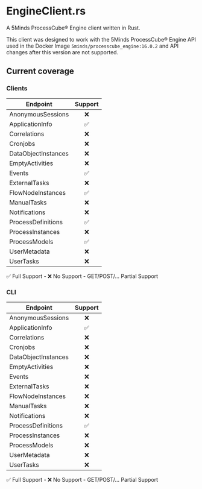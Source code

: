 # EngineClient.rs

A 5Minds ProcessCube® Engine client written in Rust.

This client was designed to work with the 5Minds ProcessCube® Engine API used in the Docker Image
`5minds/processcube_engine:16.0.2` and API changes after this version are not supported.

## Current coverage

### Clients

| Endpoint            | Support |
| ------------------- | :-----: |
| AnonymousSessions   |   ❌    |
| ApplicationInfo     |   ✅    |
| Correlations        |   ❌    |
| Cronjobs            |   ❌    |
| DataObjectInstances |   ❌    |
| EmptyActivities     |   ❌    |
| Events              |   ✅    |
| ExternalTasks       |   ❌    |
| FlowNodeInstances   |   ✅    |
| ManualTasks         |   ❌    |
| Notifications       |   ❌    |
| ProcessDefinitions  |   ✅    |
| ProcessInstances    |   ❌    |
| ProcessModels       |   ✅    |
| UserMetadata        |   ❌    |
| UserTasks           |   ❌    |

✅ Full Support -
❌ No Support -
GET/POST/... Partial Support

### CLI

| Endpoint            | Support |
| ------------------- | :-----: |
| AnonymousSessions   |   ❌    |
| ApplicationInfo     |   ✅    |
| Correlations        |   ❌    |
| Cronjobs            |   ❌    |
| DataObjectInstances |   ❌    |
| EmptyActivities     |   ❌    |
| Events              |   ❌    |
| ExternalTasks       |   ❌    |
| FlowNodeInstances   |   ❌    |
| ManualTasks         |   ❌    |
| Notifications       |   ❌    |
| ProcessDefinitions  |   ✅    |
| ProcessInstances    |   ❌    |
| ProcessModels       |   ❌    |
| UserMetadata        |   ❌    |
| UserTasks           |   ❌    |

✅ Full Support -
❌ No Support -
GET/POST/... Partial Support
